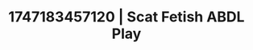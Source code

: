 ---
categories:
- Wet lips
- Close contact
- Breath play
- Gothic romance
- Cheerleader roleplay
image: /assets/images/1747183457120.jpg
layout: post
seo:
  description: Featured content with premium ABDL Play, Scat Fetish. HD images available.
  keywords: ABDL Play, Scat Fetish
  og_image: /assets/images/1747183457120.jpg
  schema_type: VisualArtwork
tags:
- ABDL Play
- '#1747183457120'
- Scat Fetish
title: 1747183457120 | Scat Fetish ABDL Play
---